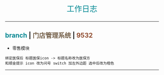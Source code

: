 <p align="center" style="font-size: 25px; color: #008792;">工作日志</p>

---

## <span style="color: #008792;">branch</span> | <span style="color: #76624c;">门店管理系统</span> | <span style="color: #8f4b2e;">9532</span>

- 零售模块

```
绑定医保后 标题医保icon -> 标题名称改为医保方
和顺金提示 icon 改为问号 switch 加左外边距 选中后改为橙色
```

---

